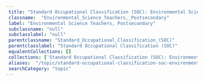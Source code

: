 ```yaml
--- 
 title: "Standard Occupational Classification (SOC): Environmental Science Teachers, Postsecondary" 
 classname:  "Environmental_Science_Teachers,_Postsecondary" 
 label: "Environmental Science Teachers, Postsecondary" 
 subclassname: "null" 
 subclasslabel: "null" 
 parentclassname: "Standard_Occupational_Classification_(SOC)" 
 parentclasslabel: "Standard Occupational Classification (SOC)" 
 equalentCollections: [] 
 collections: ['Standard Occupational Classification (SOC): Environmental Science Teachers, Postsecondary']
 aliases:  "/topic/standard-occupational-classification-soc-environmental-science-teachers-postsecondary"  
 searchCategory: "topic" 
---
```

